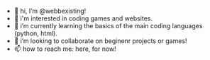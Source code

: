 - 👋 hi, I’m @webbexisting!
- 👀 i'm interested in coding games and websites.
- 🌱 i’m currently learning the basics of the main coding languages (python, html).
- 💞️ i’m looking to collaborate on beginenr projects or games!
- 📫 how to reach me: here, for now!

<!---
webbexisting/webbexisting is a ✨ special ✨ repository because its `README.md` (this file) appears on your GitHub profile.
You can click the Preview link to take a look at your changes.
--->
